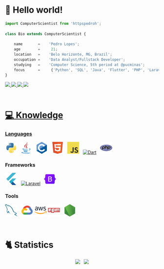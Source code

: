 <h1>👋 Hello world!</h1>

```js
import ComputerScientist from 'httpspedroh';

class Bio extends ComputerScientist {

	name       = 	'Pedro Lopes';
	age        = 	 21; 
	location   = 	'Belo Horizonte, MG, Brazil';                                                                          
	occupation = 	'Data Analyst/Fullstack Developer';
	studying   = 	'Computer Science, 5th period at @pucminas';
	focus      = 	 {'Python', 'SQL', 'Java', 'Flutter', 'PHP', 'Laravel', 'Node.js'};                                                                        
}
```

<p align="left">
<a href="https://www.linkedin.com/in/pedroh29/" target="_blank" alt="LinkedIn">
<img src="https://img.shields.io/badge/-Linkedin-1a1a1a?style=for-the-badge&amp;logo=Linkedin&amp;logoColor=79ff97&amp;link=https://www.linkedin.com/in/pedroh29" style="max-width:100%;">

<a href="https://www.instagram.com/httpspedroh" target="_blank" alt="Instagram">
<img src= "https://img.shields.io/badge/-Instagram-1a1a1a?style=for-the-badge&amp;logo=Instagram&amp;logoColor=79ff97&amp;link=https://www.instagram.com/httpspedroh" style="max-width:100%;">
	
<a href="https://open.spotify.com/user/pedroh29" target="_blank" alt="Spotify">
<img src= "https://img.shields.io/badge/-Spotify-1a1a1a?style=for-the-badge&amp;logo=Spotify&amp;logoColor=79ff97&amp;link=https://open.spotify.com/user/pedroh29" style="max-width:100%;">
</a>

<a href="https://discordapp.com/users/262390709456207872" target="_blank" alt="Discord">
<img src= "https://img.shields.io/badge/-Discord-1a1a1a?style=for-the-badge&amp;logo=Discord&amp;logoColor=79ff97&amp;link=https://discordapp.com/users/262390709456207872" style="max-width:100%;">

</p>

</br>

<h1>💻 Knowledge</h1>

<h3 align="left">Languages</h3>

<p align="left"> 
<a href="https://www.python.org/" target="_blank" rel="noreferrer"> <img src="https://github.com/devicons/devicon/raw/master/icons/python/python-original.svg" alt="Python" width="40" height="40"/></a> 
<a href="https://docs.oracle.com/en/java/" target="_blank" rel="noreferrer"> <img src="https://raw.githubusercontent.com/devicons/devicon/master/icons/java/java-original.svg" alt="Java" width="40" height="40"/></a>  
<a href="https://docs.microsoft.com/en-us/cpp/c-language" target="_blank" rel="noreferrer"> <img src="https://raw.githubusercontent.com/devicons/devicon/master/icons/c/c-original.svg" alt="C" width="40" height="40"/></a>  
<a href="https://developer.mozilla.org/en-US/docs/Web/HTML" target="_blank" rel="noreferrer"> <img src="https://raw.githubusercontent.com/devicons/devicon/master/icons/html5/html5-original.svg" alt="HTML5" width="40" height="40"/></a>  
<a href="https://developer.mozilla.org/en-US/docs/Web/JavaScript" target="_blank" rel="noreferrer"> <img src="https://raw.githubusercontent.com/devicons/devicon/master/icons/javascript/javascript-original.svg" alt="Javascript" width="40" height="40"/></a>  
<a href="https://dart.dev" target="_blank" rel="noreferrer"> <img src="https://www.vectorlogo.zone/logos/dartlang/dartlang-icon.svg" alt="Dart" width="40" height="40"/></a>  
<a href="https://php.net" target="_blank" rel="noreferrer"> <img src="https://raw.githubusercontent.com/devicons/devicon/master/icons/php/php-original.svg" alt="PHP" width="40" height="40"/></a>  
</p>

<h3 align="left">Frameworks</h3>

<p align="left"> 
<a href="https://flutter.dev" target="_blank" rel="noreferrer"> <img src="https://raw.githubusercontent.com/devicons/devicon/master/icons/flutter/flutter-original.svg" alt="Flutter" width="40" height="40"/></a>  
<a href="https://laravel.com" target="_blank" rel="noreferrer"> <img src="https://cdn.worldvectorlogo.com/logos/laravel-2.svg" alt="Laravel" width="40" height="40"/></a>  
<a href="https://getbootstrap.com" target="_blank" rel="noreferrer"> <img src="https://raw.githubusercontent.com/devicons/devicon/master/icons/bootstrap/bootstrap-original.svg" alt="Bootstrap" width="40" height="40"/></a>  
</p>

<h3 align="left">Tools</h3>

<p align="left"> 
<a href="https://dev.mysql.com/" target="_blank" rel="noreferrer"> <img src="https://raw.githubusercontent.com/devicons/devicon/master/icons/mysql/mysql-original.svg" alt="MySQL" width="40" height="40"/></a>  
<a href="https://cloud.google.com" target="_blank" rel="noreferrer"> <img src="https://raw.githubusercontent.com/devicons/devicon/master/icons/googlecloud/googlecloud-original.svg" alt="Google Cloud" width="40" height="40"/></a>
<a href="https://aws.amazon.com/" target="_blank" rel="noreferrer"> <img src="https://raw.githubusercontent.com/devicons/devicon/6910f0503efdd315c8f9b858234310c06e04d9c0/icons/amazonwebservices/amazonwebservices-original-wordmark.svg" alt="AWS" width="40" height="40"/></a>
<a href="https://npmjs.com" target="_blank" rel="noreferrer"> <img src="https://raw.githubusercontent.com/devicons/devicon/master/icons/npm/npm-original-wordmark.svg" alt="NpmJS" width="40" height="40"/></a>  
<a href="https://nodejs.org/en/" target="_blank" rel="noreferrer"> <img src="https://raw.githubusercontent.com/devicons/devicon/master/icons/nodejs/nodejs-original.svg" alt="NpmJS" width="40" height="40"/></a>  
</p>

</br>

<h1>🐈‍ Statistics</h1>

<p align="center">
<img height="145em" src="https://github-readme-stats.vercel.app/api/?username=httpspedroh&show_icons=true&hide_title=true&icon_color=79ff97&text_color=9f9f9f&bg_color=1a1a1a&border_color=646464&border_radius=10&include_all_commits=true&count_private=true">
 
<img height="145em" src="https://github-readme-stats.vercel.app/api/top-langs/?username=httpspedroh&show_icons=true&hide_title=true&icon_color=79ff97&text_color=9f9f9f&bg_color=1a1a1a&border_color=646464&border_radius=10&langs_count=10&layout=compact">
</center>
</p>
